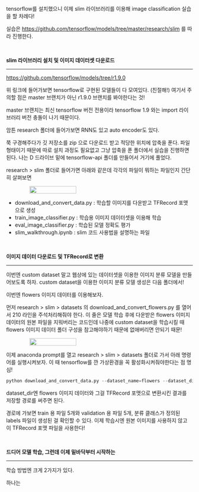 tensorflow를 설치했으니 이제 slim 라이브러리를 이용해 image classification 실습을 할 차례다!                     

실습은 https://github.com/tensorflow/models/tree/master/research/slim 를 따라 진행한다.         

​                      

**slim 라이브러리 설치 및 이미지 데이터셋 다운로드**

------------------

https://github.com/tensorflow/models/tree/r1.9.0                

위 링크에 들어가보면 tensorflow로 구현된 모델들이 다 모여있다. (친절해!) 여기서 주의할 점은 master 브랜치가 아닌 r1.9.0 브랜치를 봐야한다는 것!              

master 브랜치는 최신 tensorflow 버전 전용이라 tensorflow 1.9 와는 import 라이브러리 버전 충돌이 나기 때문이다.              

암튼 research 폴더에 들어가보면 RNN도 있고 auto encoder도 있다.              

쭉 구경해주다가 깃 저장소를 zip 으로 다운로드 받고 적당한 위치에 압축을 푼다. 파일 형태이기 때문에 따로 설치 과정도 필요없고 그냥 압축을 푼 폴더에서 실습을 진행하면 된다. 나는 D 드라이브 밑에 tensorflow-api 폴더를 만들어서 거기에 풀었다.                          

research > slim 폴더로 들어가면 아래와 같은데 각각의 파일이 뭐하는 파일인지 간단히 살펴보면

<div align="center" style="display:flex;">
	<img src="./images/slim.JPG" width="50%"/>
</div>

* download_and_convert_data.py : 학습할 이미지를 다운받고 TFRecord 포맷으로 생성 
* train_image_classifier.py : 학습용 이미지 데이터셋을 이용해 학습
* eval_image_classifier.py : 학습된 모델 정확도 평가
* slim_walkthrough.ipynb : slim 코드 사용법을 설명하는 파일

​                    

**이미지 데이터 다운로드 및 TFRecord로 변환**

--------------------------------

이번엔 custom dataset 말고 웹상에 있는 데이터셋을 이용한 이미지 분류 모델을 만들어보도록 하자. custom dataset을 이용한 이미지 분류 모델 생성은 다음 폴더에서!          

이번엔 flowers 이미지 데이터를 이용해보자.           

먼저 research > slim > datasets 의 download_and_convert_flowers.py 를 열어서 210 라인을 주석처리해줘야 한다. 이 줄은 모델 학습 후에 다운받은 flowers 이미지 데이터의 원본 파일을 지워버리는 코드인데 나중에 custom dataset을 학습시킬 때 flowers 이미지 데이터 폴더 구성을 참고해야하기 때문에 없애버리면 안되기 때문!          

<div align="center" style="display:flex;">
	<img src="./images/remove_flowers.JPG" width="50%"/>
</div>

이제 anaconda prompt를 열고 research > slim > datasets 폴더로 가서 아래 명령어를 실행시켜보자. 이 때 tensorflow를 깐 가상환경을 꼭 활성화시켜줘야한다는 점 명심!                

```python
python download_and_convert_data.py --dataset_name=flowers --dataset_dir=/tmp/flowers
```

dataset_dir엔 flowers 이미지 데이터와 그걸 TFRecord 포맷으로 변환시킨 결과를 저장할 경로를 써주면 된다.      

경로에 가보면 train 용 파일 5개와 validation 용 파일 5개, 분류 클래스가 정의된 labels 파일이 생성된 걸 확인할 수 있다. 이제 학습시엔 원본 이미지를 사용하지 않고 이 TFRecord 포맷 파일을 사용한다!

​                  

**드디어 모델 학습, 그런데 이제 밑바닥부터 시작하는**

-----------------------

학습 방법엔 크게 2가지가 있다. 

하나는 

